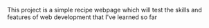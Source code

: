 This project is a simple recipe webpage which will
test the skills and features of web development that
I've learned so far